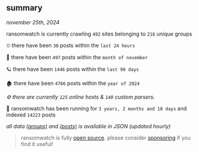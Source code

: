 
## summary
_november 25th, 2024_

ransomwatch is currently crawling `492` sites belonging to `216` unique groups

⏲ there have been `30` posts within the `last 24 hours`

🦈 there have been `497` posts within the `month of november`

🪐 there have been `1446` posts within the `last 90 days`

🏚 there have been `4766` posts within the `year of 2024`

_⚙️ there are currently `125` online hosts & `140` custom parsers._

🦕 ransomwatch has been running for `3 years, 2 months and 18 days` and indexed `14223` posts

_all data  [(groups)](http://ransomwhat.telemetry.ltd/groups) and [(posts)](http://ransomwhat.telemetry.ltd/posts) is available in JSON (updated hourly)_

> ransomwatch is fully [open source](https://github.com/joshhighet/ransomwatch#ransomwatch--). please consider [sponsoring](https://github.com/sponsors/joshhighet) if you find it useful!
